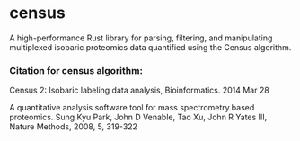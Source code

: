 # census

A high-performance Rust library for parsing, filtering, and manipulating multiplexed isobaric proteomics data quantified using the Census algorithm.



### Citation for census algorithm:

Census 2: Isobaric labeling data analysis, Bioinformatics. 2014 Mar 28

A quantitative analysis software tool for mass spectrometry.based proteomics. Sung Kyu Park, John D Venable, Tao Xu, John R Yates III, Nature Methods, 2008, 5, 319-322
